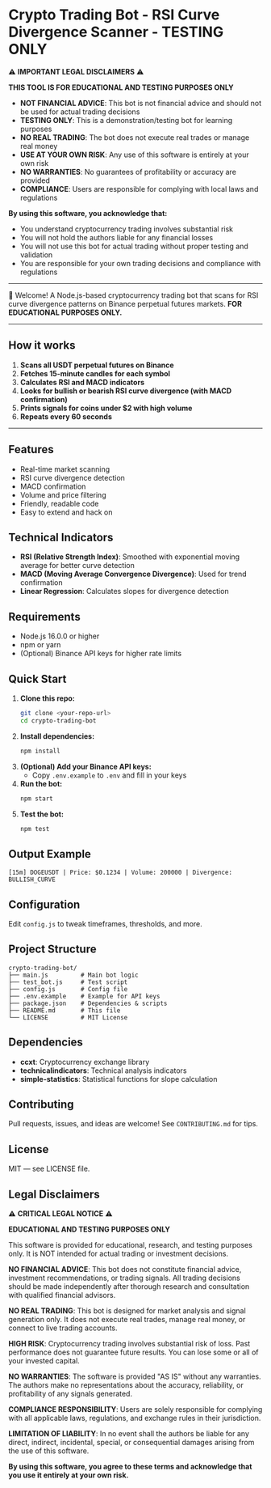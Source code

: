 # Crypto Trading Bot - RSI Curve Divergence Scanner - **TESTING ONLY**

⚠️ **IMPORTANT LEGAL DISCLAIMERS** ⚠️

**THIS TOOL IS FOR EDUCATIONAL AND TESTING PURPOSES ONLY**

- **NOT FINANCIAL ADVICE**: This bot is not financial advice and should not be used for actual trading decisions
- **TESTING ONLY**: This is a demonstration/testing bot for learning purposes
- **NO REAL TRADING**: The bot does not execute real trades or manage real money
- **USE AT YOUR OWN RISK**: Any use of this software is entirely at your own risk
- **NO WARRANTIES**: No guarantees of profitability or accuracy are provided
- **COMPLIANCE**: Users are responsible for complying with local laws and regulations

**By using this software, you acknowledge that:**
- You understand cryptocurrency trading involves substantial risk
- You will not hold the authors liable for any financial losses
- You will not use this bot for actual trading without proper testing and validation
- You are responsible for your own trading decisions and compliance with regulations

---

👋 Welcome! A Node.js-based cryptocurrency trading bot that scans for RSI curve divergence patterns on Binance perpetual futures markets. **FOR EDUCATIONAL PURPOSES ONLY.**

---

## How it works

1. **Scans all USDT perpetual futures on Binance**
2. **Fetches 15-minute candles for each symbol**
3. **Calculates RSI and MACD indicators**
4. **Looks for bullish or bearish RSI curve divergence (with MACD confirmation)**
5. **Prints signals for coins under $2 with high volume**
6. **Repeats every 60 seconds**

---

## Features

- Real-time market scanning
- RSI curve divergence detection
- MACD confirmation
- Volume and price filtering
- Friendly, readable code
- Easy to extend and hack on

## Technical Indicators

- **RSI (Relative Strength Index)**: Smoothed with exponential moving average for better curve detection
- **MACD (Moving Average Convergence Divergence)**: Used for trend confirmation
- **Linear Regression**: Calculates slopes for divergence detection

## Requirements

- Node.js 16.0.0 or higher
- npm or yarn
- (Optional) Binance API keys for higher rate limits

## Quick Start

1. **Clone this repo:**
   ```bash
   git clone <your-repo-url>
   cd crypto-trading-bot
   ```
2. **Install dependencies:**
   ```bash
   npm install
   ```
3. **(Optional) Add your Binance API keys:**
   - Copy `.env.example` to `.env` and fill in your keys
4. **Run the bot:**
   ```bash
   npm start
   ```
5. **Test the bot:**
   ```bash
   npm test
   ```

## Output Example

```
[15m] DOGEUSDT | Price: $0.1234 | Volume: 200000 | Divergence: BULLISH_CURVE
```

## Configuration

Edit `config.js` to tweak timeframes, thresholds, and more.

## Project Structure

```
crypto-trading-bot/
├── main.js         # Main bot logic
├── test_bot.js     # Test script
├── config.js       # Config file
├── .env.example    # Example for API keys
├── package.json    # Dependencies & scripts
├── README.md       # This file
└── LICENSE         # MIT License
```

## Dependencies

- **ccxt**: Cryptocurrency exchange library
- **technicalindicators**: Technical analysis indicators
- **simple-statistics**: Statistical functions for slope calculation

## Contributing

Pull requests, issues, and ideas are welcome! See `CONTRIBUTING.md` for tips.

## License

MIT — see LICENSE file.

## Legal Disclaimers

⚠️ **CRITICAL LEGAL NOTICE** ⚠️

**EDUCATIONAL AND TESTING PURPOSES ONLY**

This software is provided for educational, research, and testing purposes only. It is NOT intended for actual trading or investment decisions.

**NO FINANCIAL ADVICE**: This bot does not constitute financial advice, investment recommendations, or trading signals. All trading decisions should be made independently after thorough research and consultation with qualified financial advisors.

**NO REAL TRADING**: This bot is designed for market analysis and signal generation only. It does not execute real trades, manage real money, or connect to live trading accounts.

**HIGH RISK**: Cryptocurrency trading involves substantial risk of loss. Past performance does not guarantee future results. You can lose some or all of your invested capital.

**NO WARRANTIES**: The software is provided "AS IS" without any warranties. The authors make no representations about the accuracy, reliability, or profitability of any signals generated.

**COMPLIANCE RESPONSIBILITY**: Users are solely responsible for complying with all applicable laws, regulations, and exchange rules in their jurisdiction.

**LIMITATION OF LIABILITY**: In no event shall the authors be liable for any direct, indirect, incidental, special, or consequential damages arising from the use of this software.

**By using this software, you agree to these terms and acknowledge that you use it entirely at your own risk.**